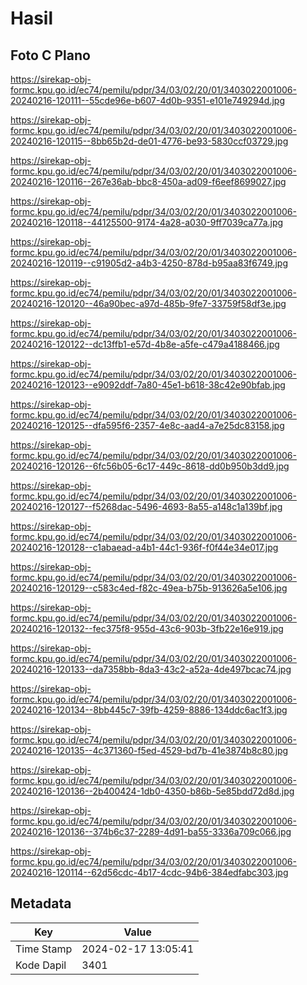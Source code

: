 # Hasil

## Foto C Plano

https://sirekap-obj-formc.kpu.go.id/ec74/pemilu/pdpr/34/03/02/20/01/3403022001006-20240216-120111--55cde96e-b607-4d0b-9351-e101e749294d.jpg

https://sirekap-obj-formc.kpu.go.id/ec74/pemilu/pdpr/34/03/02/20/01/3403022001006-20240216-120115--8bb65b2d-de01-4776-be93-5830ccf03729.jpg

https://sirekap-obj-formc.kpu.go.id/ec74/pemilu/pdpr/34/03/02/20/01/3403022001006-20240216-120116--267e36ab-bbc8-450a-ad09-f6eef8699027.jpg

https://sirekap-obj-formc.kpu.go.id/ec74/pemilu/pdpr/34/03/02/20/01/3403022001006-20240216-120118--44125500-9174-4a28-a030-9ff7039ca77a.jpg

https://sirekap-obj-formc.kpu.go.id/ec74/pemilu/pdpr/34/03/02/20/01/3403022001006-20240216-120119--c91905d2-a4b3-4250-878d-b95aa83f6749.jpg

https://sirekap-obj-formc.kpu.go.id/ec74/pemilu/pdpr/34/03/02/20/01/3403022001006-20240216-120120--46a90bec-a97d-485b-9fe7-33759f58df3e.jpg

https://sirekap-obj-formc.kpu.go.id/ec74/pemilu/pdpr/34/03/02/20/01/3403022001006-20240216-120122--dc13ffb1-e57d-4b8e-a5fe-c479a4188466.jpg

https://sirekap-obj-formc.kpu.go.id/ec74/pemilu/pdpr/34/03/02/20/01/3403022001006-20240216-120123--e9092ddf-7a80-45e1-b618-38c42e90bfab.jpg

https://sirekap-obj-formc.kpu.go.id/ec74/pemilu/pdpr/34/03/02/20/01/3403022001006-20240216-120125--dfa595f6-2357-4e8c-aad4-a7e25dc83158.jpg

https://sirekap-obj-formc.kpu.go.id/ec74/pemilu/pdpr/34/03/02/20/01/3403022001006-20240216-120126--6fc56b05-6c17-449c-8618-dd0b950b3dd9.jpg

https://sirekap-obj-formc.kpu.go.id/ec74/pemilu/pdpr/34/03/02/20/01/3403022001006-20240216-120127--f5268dac-5496-4693-8a55-a148c1a139bf.jpg

https://sirekap-obj-formc.kpu.go.id/ec74/pemilu/pdpr/34/03/02/20/01/3403022001006-20240216-120128--c1abaead-a4b1-44c1-936f-f0f44e34e017.jpg

https://sirekap-obj-formc.kpu.go.id/ec74/pemilu/pdpr/34/03/02/20/01/3403022001006-20240216-120129--c583c4ed-f82c-49ea-b75b-913626a5e106.jpg

https://sirekap-obj-formc.kpu.go.id/ec74/pemilu/pdpr/34/03/02/20/01/3403022001006-20240216-120132--fec375f8-955d-43c6-903b-3fb22e16e919.jpg

https://sirekap-obj-formc.kpu.go.id/ec74/pemilu/pdpr/34/03/02/20/01/3403022001006-20240216-120133--da7358bb-8da3-43c2-a52a-4de497bcac74.jpg

https://sirekap-obj-formc.kpu.go.id/ec74/pemilu/pdpr/34/03/02/20/01/3403022001006-20240216-120134--8bb445c7-39fb-4259-8886-134ddc6ac1f3.jpg

https://sirekap-obj-formc.kpu.go.id/ec74/pemilu/pdpr/34/03/02/20/01/3403022001006-20240216-120135--4c371360-f5ed-4529-bd7b-41e3874b8c80.jpg

https://sirekap-obj-formc.kpu.go.id/ec74/pemilu/pdpr/34/03/02/20/01/3403022001006-20240216-120136--2b400424-1db0-4350-b86b-5e85bdd72d8d.jpg

https://sirekap-obj-formc.kpu.go.id/ec74/pemilu/pdpr/34/03/02/20/01/3403022001006-20240216-120136--374b6c37-2289-4d91-ba55-3336a709c066.jpg

https://sirekap-obj-formc.kpu.go.id/ec74/pemilu/pdpr/34/03/02/20/01/3403022001006-20240216-120114--62d56cdc-4b17-4cdc-94b6-384edfabc303.jpg


## Metadata

| Key        | Value               |
| ---------- | ------------------- |
| Time Stamp | 2024-02-17 13:05:41 |
| Kode Dapil | 3401                |



